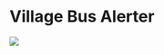 # Village Bus Alerter
<img src="https://img.shields.io/badge/Python%20Version-3.6-brightgreen.svg">
